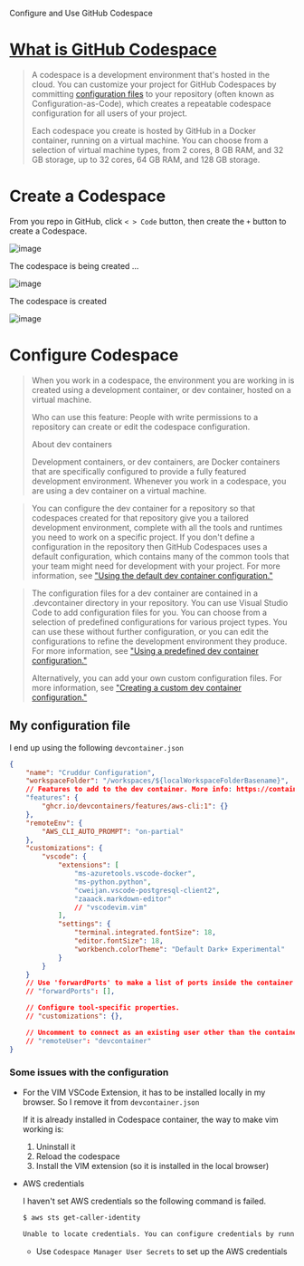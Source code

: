 Configure and Use GitHub Codespace

# [What is GitHub Codespace](https://docs.github.com/en/codespaces/overview)
> A codespace is a development environment that's hosted in the cloud. You can customize your project for GitHub Codespaces by committing [configuration files](https://docs.github.com/en/codespaces/setting-up-your-project-for-codespaces/adding-a-dev-container-configuration/introduction-to-dev-containers) to your repository (often known as Configuration-as-Code), which creates a repeatable codespace configuration for all users of your project.
> 
> Each codespace you create is hosted by GitHub in a Docker container, running on a virtual machine. You can choose from a selection of virtual machine types, from 2 cores, 8 GB RAM, and 32 GB storage, up to 32 cores, 64 GB RAM, and 128 GB storage.

# Create a Codespace
From you repo in GitHub, click `< > Code` button, then create the `+` button to create a Codespace.

![image](https://user-images.githubusercontent.com/71969513/228438846-defd36f2-3332-4e22-bd44-2aeacbd7a561.png)

The codespace is being created ...

![image](https://user-images.githubusercontent.com/71969513/228441067-27d21877-30da-4230-a790-ce2d438601e5.png)

The codespace is created

![image](https://user-images.githubusercontent.com/71969513/228444090-8bc8fda5-4e1f-4fcb-ab45-c45a50e9bef9.png)

# Configure Codespace

> When you work in a codespace, the environment you are working in is created using a development container, or dev container, hosted on a virtual machine.
> 
> Who can use this feature: People with write permissions to a repository can create or edit the codespace configuration.
> 
> About dev containers
> 
> Development containers, or dev containers, are Docker containers that are specifically configured to provide a fully featured development environment. Whenever you work in a codespace, you are using a dev container on a virtual machine.

> You can configure the dev container for a repository so that codespaces created for that repository give you a tailored development environment, complete with all the tools and runtimes you need to work on a specific project. If you don't define a configuration in the repository then GitHub Codespaces uses a default configuration, which contains many of the common tools that your team might need for development with your project. For more information, see ["Using the default dev container configuration."](https://docs.github.com/en/codespaces/setting-up-your-project-for-codespaces/adding-a-dev-container-configuration/introduction-to-dev-containers#using-the-default-dev-container-configuration)

> The configuration files for a dev container are contained in a .devcontainer directory in your repository. You can use Visual Studio Code to add configuration files for you. You can choose from a selection of predefined configurations for various project types. You can use these without further configuration, or you can edit the configurations to refine the development environment they produce. For more information, see ["Using a predefined dev container configuration."](https://docs.github.com/en/codespaces/setting-up-your-project-for-codespaces/adding-a-dev-container-configuration/introduction-to-dev-containers#using-a-predefined-dev-container-configuration)
> 
> Alternatively, you can add your own custom configuration files. For more information, see ["Creating a custom dev container configuration."](https://docs.github.com/en/codespaces/setting-up-your-project-for-codespaces/adding-a-dev-container-configuration/introduction-to-dev-containers#creating-a-custom-dev-container-configuration)

## My configuration file

I end up using the following `devcontainer.json`

```json
{
	"name": "Cruddur Configuration",
	"workspaceFolder": "/workspaces/${localWorkspaceFolderBasename}",
	// Features to add to the dev container. More info: https://containers.dev/features.
	"features": {
		"ghcr.io/devcontainers/features/aws-cli:1": {}
	},
	"remoteEnv": {
		"AWS_CLI_AUTO_PROMPT": "on-partial"
	},	
	"customizations": {
		"vscode": {
			"extensions": [
				"ms-azuretools.vscode-docker",
				"ms-python.python",
				"cweijan.vscode-postgresql-client2",
				"zaaack.markdown-editor"
				// "vscodevim.vim"
			],
			"settings": {
				"terminal.integrated.fontSize": 18,
				"editor.fontSize": 18,
				"workbench.colorTheme": "Default Dark+ Experimental"
			}
		}
	}
	// Use 'forwardPorts' to make a list of ports inside the container available locally.
	// "forwardPorts": [],

	// Configure tool-specific properties.
	// "customizations": {},

	// Uncomment to connect as an existing user other than the container default. More info: https://aka.ms/dev-containers-non-root.
	// "remoteUser": "devcontainer"
}
```

### Some issues with the configuration

* For the VIM VSCode Extension, it has to be installed locally in my browser. So I remove it from `devcontainer.json`

    If it is already installed in Codespace container, the way to make vim working is: 

    1. Uninstall it
    2. Reload the codespace
    3. Install the VIM extension (so it is installed in the local browser)

* AWS credentials

    I haven't set AWS credentials so the following command is failed.

    ```sh
    $ aws sts get-caller-identity

    Unable to locate credentials. You can configure credentials by running "aws configure".
    ```

    * Use `Codespace Manager User Secrets` to set up the AWS credentials